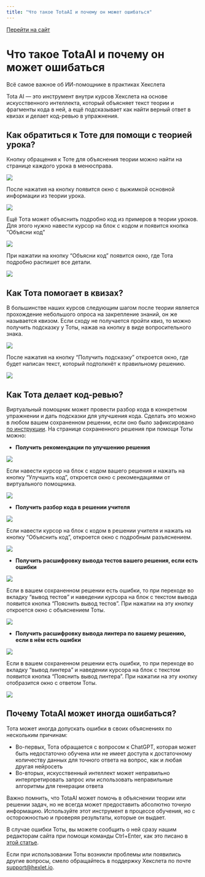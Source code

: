 ```yaml
---
title: "Что такое TotaAI и почему он может ошибаться"
---
```


[Перейти на сайт](https://ru.hexlet.io)

# Что такое TotaAI и почему он может ошибаться

Всё самое важное об ИИ-помощнике в практиках Хекслета

Tota AI — это инструмент внутри курсов Хекслета на основе искусственного интеллекта, который объясняет текст теории и фрагменты кода в ней, а ещё подсказывает как найти верный ответ в квизах и делает код-ревью в упражнения.

## Как обратиться к Тоте для помощи с теорией урока?

Кнопку обращения к Тоте для объяснения теории можно найти на странице каждого урока в менюсправа.

![](/img/docs/img-105.png)

После нажатия на кнопку появится окно с выжимкой основной информации из теории урока.

![](/img/docs/img-092.png)

Ещё Тота может объяснить подробно код из примеров в теории уроков. Для этого нужно навести курсор на блок с кодом и появится кнопка “Объясни код”

![](/img/docs/img-093.png)

При нажатии на кнопку “Объясни код” появится окно, где Тота подробно распишет все детали.

![](/img/docs/img-094.png)

## Как Тота помогает в квизах?

В большинстве наших курсов следующим шагом после теории является прохождение небольшого опроса на закрепление знаний, он же называется квизом. Если сходу не получается пройти квиз, то можно получить подсказку у Тоты, нажав на кнопку в виде вопросительного знака.

![](/img/docs/img-095.png)

После нажатия на кнопку “Получить подсказку” откроется окно, где будет написан текст, который подтолкнёт к правильному решению.

![](/img/docs/img-096.png)

## Как Тота делает код-ревью?

Виртуальный помощник может провести разбор кода в конкретном упражнении и дать подсказки для улучшения кода. Сделать это можно в любом вашем сохраненном решении, если оно было зафиксировано [по инструкции](https://help.hexlet.ru/article/65232). На странице сохраненного решения при помощи Тоты можно:

* **Получить рекомендации по улучшению решения**

![](/img/docs/img-097.png)

Если навести курсор на блок с кодом вашего решения и нажать на кнопку “Улучшить код”, откроется окно с рекомендациями от виртуального помощника.

![](/img/docs/img-098.png)

* **Получить разбор кода в решении учителя**

**![](/img/docs/img-099.png)**

Если навести курсор на блок с кодом в решении учителя и нажать на кнопку “Объяснить код”, откроется окно с подробным разъяснением.

![](/img/docs/img-100.png)

* **Получить расшифровку вывода тестов вашего решения, если есть ошибки**

**![](/img/docs/img-101.png)**

Если в вашем сохраненном решении есть ошибки, то при переходе во вкладку “вывод тестов” и наведении курсора на блок с текстом вывода появится кнопка “Пояснить вывод тестов”. При нажатии на эту кнопку откроется окно с объяснением Тоты.

![](/img/docs/img-102.png)

* **Получить расшифровку вывода линтера по вашему решению, если в нём есть ошибки**

**![](/img/docs/img-103.png)**

Если в вашем сохраненном решении есть ошибки, то при переходе во вкладку “вывод линтера” и наведении курсора на блок с текстом появится кнопка “Пояснить вывод линтера”. При нажатии на эту кнопку отобразится окно с ответом Тоты.

![](/img/docs/img-104.png)

## Почему TotaAI может иногда ошибаться?

Тота может иногда допускать ошибки в своих объяснениях по нескольким причинам:

* Во-первых, Тота обращается с вопросом к ChatGPT, которая может быть недостаточно обучена или не имеет доступа к достаточному количеству данных для точного ответа на вопрос, как и любая другая нейросеть
* Во-вторых, искусственный интеллект может неправильно интерпретировать запрос или использовать неправильные алгоритмы для генерации ответа

Важно помнить, что TotaAI может помочь в объяснении теории или решении задач, но не всегда может предоставить абсолютно точную информацию. Используйте этот инструмент в процессе обучения, но с осторожностью и проверяя результаты, которые он выдает.

В случае ошибки Тоты, вы можете сообщить о ней сразу нашим редакторам сайта при помощи команды Ctrl+Enter, как это писано в [этой статье](https://help.hexlet.ru/article/65765).

Если при использовании Тоты возникли проблемы или появились другие вопросы, смело обращайтесь в поддержку Хекслета по почте support@hexlet.io.
